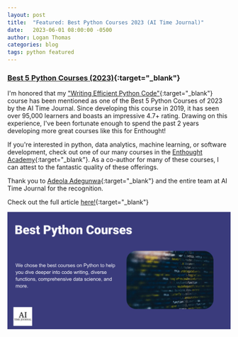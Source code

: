 ```yaml
---
layout: post
title:  "Featured: Best Python Courses 2023 (AI Time Journal)"
date:   2023-06-01 08:00:00 -0500
author: Logan Thomas
categories: blog
tags: python featured
---
```

### [Best 5 Python Courses (2023)](https://www.aitimejournal.com/best-python-courses/44616/){:target="_blank"}

I'm honored that my ["Writing Efficient Python Code"](https://www.datacamp.com/courses/writing-efficient-python-code){:target="_blank"}
course has been mentioned as one of the Best 5 Python Courses of 2023 by the AI Time Journal.
Since developing this course in 2019, it has seen over 95,000 learners and boasts an impressive 4.7+ rating.
Drawing on this experience, I've been fortunate enough to spend the past 2 years developing
more great courses like this for Enthought!

If you're interested in python, data analytics, machine learning, or software development,
check out one of our many courses in the [Enthought Academy](https://www.enthought.com/course-catalog/){:target="_blank"}.
As a co-author for many of these courses, I can attest to the fantastic quality of these offerings.

Thank you to [Adeola Adegunwa](https://www.aitimejournal.com/author/adeola-adegunwa/){:target="_blank"}
and the entire team at AI Time Journal for the recognition.

Check out the full article [here!](https://www.aitimejournal.com/best-python-courses/44616/){:target="_blank"}

<a href="https://www.blog.pythonlibrary.org" target="_blank">
  <img src="/assets/images/ai-times-journal-best-python-courses.png" style="padding: 0px 15px 0px 0px">
</a>
